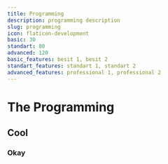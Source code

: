 ```yaml
---
title: Programming
description: programming description
slug: programming
icon: flaticon-development
basic: 30
standart: 80
advanced: 120
basic_features: besit 1, besit 2
standart_features: standart 1, standart 2
advanced_features: professional 1, professional 2
---
```


# The Programming
## Cool
### Okay
